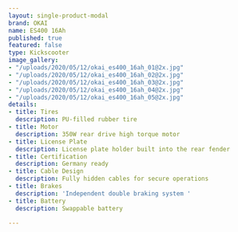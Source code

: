 ```yaml
---
layout: single-product-modal
brand: OKAI
name: ES400 16Ah
published: true
featured: false
type: Kickscooter
image_gallery:
- "/uploads/2020/05/12/okai_es400_16ah_01@2x.jpg"
- "/uploads/2020/05/12/okai_es400_16ah_02@2x.jpg"
- "/uploads/2020/05/12/okai_es400_16ah_03@2x.jpg"
- "/uploads/2020/05/12/okai_es400_16ah_04@2x.jpg"
- "/uploads/2020/05/12/okai_es400_16ah_05@2x.jpg"
details:
- title: Tires
  description: PU-filled rubber tire
- title: Motor
  description: 350W rear drive high torque motor
- title: License Plate
  description: License plate holder built into the rear fender
- title: Certification
  description: Germany ready
- title: Cable Design
  description: Fully hidden cables for secure operations
- title: Brakes
  description: 'Independent double braking system '
- title: Battery
  description: Swappable battery

---
```


